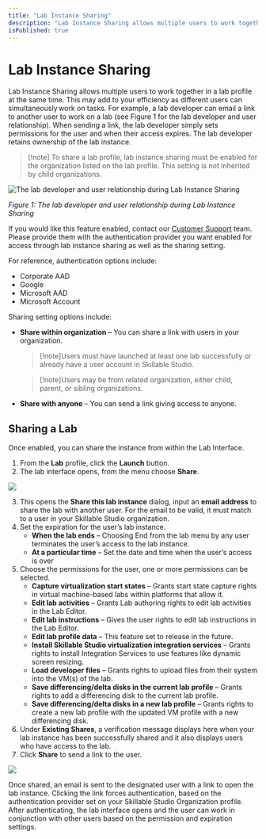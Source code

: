 ```yaml
---
title: "Lab Instance Sharing"
description: "Lab Instance Sharing allows multiple users to work together in a lab profile at the same time. "
isPublished: true
---
```


# Lab Instance Sharing

Lab Instance Sharing allows multiple users to work together in a lab profile at the same time. This may add to your efficiency as different users can simultaneously work on tasks. For example, a lab developer can email a link to another user to work on a lab (see Figure 1 for the lab developer and user relationship). When sending a link, the lab developer simply sets permissions for the user and when their access expires. The lab developer retains ownership of the lab instance.

>[!note] To share a lab profile, lab instance sharing must be enabled for the organization listed on the lab profile. This setting is not inherited by child organizations.

![](/tms/images/lab-instance-sharing-process.png "The lab developer and user relationship during Lab Instance Sharing")

*Figure 1: The lab developer and user relationship during Lab Instance Sharing*

If you would like this feature enabled, contact our [Customer Support](https://skillable.com/customer-support/) team. Please provide them with the authentication provider you want enabled for access through lab instance sharing as well as the sharing setting. 

For reference, authentication options include: 

* Corporate AAD 
* Google 
* Microsoft AAD 
* Microsoft Account 

Sharing setting options include: 

* **Share within organization** – You can share a link with users in your organization. 
    
    >[!note]Users must have launched at least one lab successfully or already have a user account in Skillable Studio. 

    >[!note]Users may be from related organization, either child, parent, or sibling organizations.

* **Share with anyone** – You can send a link giving access to anyone.

## Sharing a Lab 

Once enabled, you can share the instance from within the Lab Interface.  
1. From the **Lab** profile, click the **Launch** button. 
1. The lab interface opens, from the menu choose **Share**. 

![](/tms/images/lab-instance-sharing-menu.png)

3. This opens the **Share this lab instance** dialog, input an **email address** to share the lab with another user. For the email to be valid, it must match to a user in your Skillable Studio organization. 
4. Set the expiration for the user’s lab instance.  
   * **When the lab ends** – Choosing End from the lab menu by any user terminates the user’s access to the lab instance. 
   *  **At a particular time** – Set the date and time when the user’s access is over 
5. Choose the permissions for the user, one or more permissions can be selected. 
   * **Capture virtualization start states** – Grants start state capture rights in virtual machine-based labs within platforms that allow it. 
   * **Edit lab activities** – Grants Lab authoring rights to edit lab activities in the Lab Editor. 
   * **Edit lab instructions** – Gives the user rights to edit lab instructions in the Lab Editor. 
   * **Edit lab profile data** – This feature set to release in the future. 
   * **Install Skillable Studio virtualization integration services** – Grants rights to install Integration Services to use features like dynamic screen resizing. 
   * **Load developer files** – Grants rights to upload files from their system into the VM(s) of the lab. 
   * **Save differencing/delta disks in the current lab profile** – Grants rights to add a differencing disk to the current lab profile. 
   * **Save differencing/delta disks in a new lab profile** – Grants rights to create a new lab profile with the updated VM profile with a new differencing disk. 
6. Under **Existing Shares**, a verification message displays here when your lab instance has been successfully shared and it also displays users who have access to the lab. 
7. Click **Share** to send a link to the user. 

![](/tms/images/lab-instance-sharing-permissions.png)

Once shared, an email is sent to the designated user with a link to open the lab instance. Clicking the link forces authentication, based on the authentication provider set on your Skillable Studio Organization profile. After authenticating, the lab interface opens and the user can work in conjunction with other users based on the permission and expiration settings.
